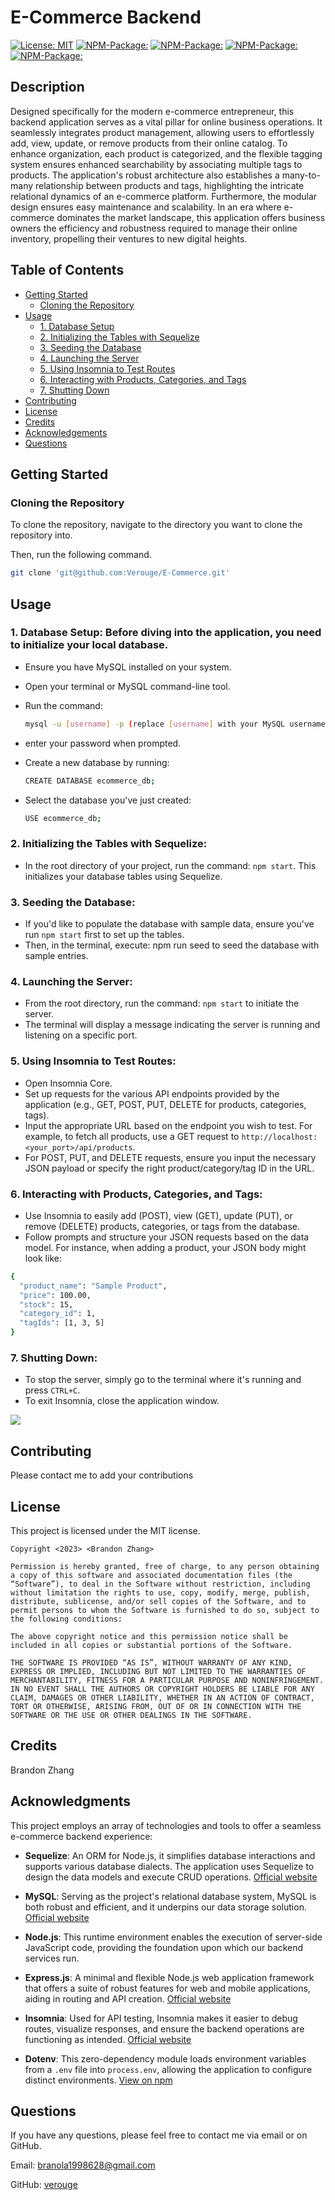 # E-Commerce Backend

[![License: MIT](https://img.shields.io/badge/License-MIT-yellow.svg)](https://opensource.org/licenses/MIT)
[![NPM-Package:](https://img.shields.io/badge/NPM_Package-MySQL2@3.6.0-blue.svg)](https://www.npmjs.com/package/mysql2)
[![NPM-Package:](https://img.shields.io/badge/NPM_Package-Dotenv@16.3.1-red.svg)](https://www.npmjs.com/package/dotenv)
[![NPM-Package:](https://img.shields.io/badge/NPM_Package-Express@4.18.2-purple.svg)](https://www.npmjs.com/package/express)
[![NPM-Package:](https://img.shields.io/badge/NPM_Package-Sequelize@6.32.1-lightgreen.svg)](https://www.npmjs.com/package/sequelize)

## Description

Designed specifically for the modern e-commerce entrepreneur, this backend application serves as a vital pillar for online business operations. It seamlessly integrates product management, allowing users to effortlessly add, view, update, or remove products from their online catalog. To enhance organization, each product is categorized, and the flexible tagging system ensures enhanced searchability by associating multiple tags to products. The application's robust architecture also establishes a many-to-many relationship between products and tags, highlighting the intricate relational dynamics of an e-commerce platform. Furthermore, the modular design ensures easy maintenance and scalability. In an era where e-commerce dominates the market landscape, this application offers business owners the efficiency and robustness required to manage their online inventory, propelling their ventures to new digital heights.

## Table of Contents

- [Getting Started](#getting-started)
  - [Cloning the Repository](#cloning-the-repository)
- [Usage](#usage)
  - [1. Database Setup](#1-database-setup-before-diving-into-the-application-you-need-to-initialize-your-local-database)
  - [2. Initializing the Tables with Sequelize](#2-initializing-the-tables-with-sequelize)
  - [3. Seeding the Database](#3-seeding-the-database)
  - [4. Launching the Server](#4-launching-the-server)
  - [5. Using Insomnia to Test Routes](#5-using-insomnia-to-test-routes)
  - [6. Interacting with Products, Categories, and Tags](#6-interacting-with-products-categories-and-tags)
  - [7. Shutting Down](#7-shutting-down)
- [Contributing](#contributing)
- [License](#license)
- [Credits](#credits)
- [Acknowledgements](#acknowledgements)
- [Questions](#questions)

## Getting Started

### Cloning the Repository

To clone the repository, navigate to the directory you want to clone the repository into.

Then, run the following command.

```bash
git clone 'git@github.com:Verouge/E-Commerce.git'
```

## Usage

### 1. Database Setup: Before diving into the application, you need to initialize your local database.

- Ensure you have MySQL installed on your system.
- Open your terminal or MySQL command-line tool.
- Run the command:

  ```bash
  mysql -u [username] -p (replace [username] with your MySQL username)
  ```

- enter your password when prompted.

- Create a new database by running:

  ```bash
  CREATE DATABASE ecommerce_db;
  ```

- Select the database you've just created:

  ```bash
  USE ecommerce_db;
  ```

### 2. Initializing the Tables with Sequelize:

- In the root directory of your project, run the command: `npm start`. This initializes your database tables using Sequelize.

### 3. Seeding the Database:

- If you'd like to populate the database with sample data, ensure you've run `npm start` first to set up the tables.
- Then, in the terminal, execute: npm run seed to seed the database with sample entries.

### 4. Launching the Server:

- From the root directory, run the command: `npm start` to initiate the server.
- The terminal will display a message indicating the server is running and listening on a specific port.

### 5. Using Insomnia to Test Routes:

- Open Insomnia Core.
- Set up requests for the various API endpoints provided by the application (e.g., GET, POST, PUT, DELETE for products, categories, tags).
- Input the appropriate URL based on the endpoint you wish to test. For example, to fetch all products, use a GET request to `http://localhost:<your_port>/api/products`.
- For POST, PUT, and DELETE requests, ensure you input the necessary JSON payload or specify the right product/category/tag ID in the URL.

### 6. Interacting with Products, Categories, and Tags:

- Use Insomnia to easily add (POST), view (GET), update (PUT), or remove (DELETE) products, categories, or tags from the database.
- Follow prompts and structure your JSON requests based on the data model. For instance, when adding a product, your JSON body might look like:

```bash
{
  "product_name": "Sample Product",
  "price": 100.00,
  "stock": 15,
  "category_id": 1,
  "tagIds": [1, 3, 5]
}
```

### 7. Shutting Down:

- To stop the server, simply go to the terminal where it's running and press `CTRL+C`.
- To exit Insomnia, close the application window.

![](/assets/demo.gif)

## Contributing

Please contact me to add your contributions

## License

This project is licensed under the MIT license.

```
Copyright <2023> <Brandon Zhang>

Permission is hereby granted, free of charge, to any person obtaining a copy of this software and associated documentation files (the “Software”), to deal in the Software without restriction, including without limitation the rights to use, copy, modify, merge, publish, distribute, sublicense, and/or sell copies of the Software, and to permit persons to whom the Software is furnished to do so, subject to the following conditions:

The above copyright notice and this permission notice shall be included in all copies or substantial portions of the Software.

THE SOFTWARE IS PROVIDED “AS IS”, WITHOUT WARRANTY OF ANY KIND, EXPRESS OR IMPLIED, INCLUDING BUT NOT LIMITED TO THE WARRANTIES OF MERCHANTABILITY, FITNESS FOR A PARTICULAR PURPOSE AND NONINFRINGEMENT. IN NO EVENT SHALL THE AUTHORS OR COPYRIGHT HOLDERS BE LIABLE FOR ANY CLAIM, DAMAGES OR OTHER LIABILITY, WHETHER IN AN ACTION OF CONTRACT, TORT OR OTHERWISE, ARISING FROM, OUT OF OR IN CONNECTION WITH THE SOFTWARE OR THE USE OR OTHER DEALINGS IN THE SOFTWARE.
```

## Credits

Brandon Zhang

## Acknowledgments

This project employs an array of technologies and tools to offer a seamless e-commerce backend experience:

- **Sequelize**: An ORM for Node.js, it simplifies database interactions and supports various database dialects. The application uses Sequelize to design the data models and execute CRUD operations. [Official website](https://sequelize.org/)

- **MySQL**: Serving as the project's relational database system, MySQL is both robust and efficient, and it underpins our data storage solution. [Official website](https://www.mysql.com/)

- **Node.js**: This runtime environment enables the execution of server-side JavaScript code, providing the foundation upon which our backend services run.

- **Express.js**: A minimal and flexible Node.js web application framework that offers a suite of robust features for web and mobile applications, aiding in routing and API creation. [Official website](https://expressjs.com/)

- **Insomnia**: Used for API testing, Insomnia makes it easier to debug routes, visualize responses, and ensure the backend operations are functioning as intended. [Official website](https://insomnia.rest/)

- **Dotenv**: This zero-dependency module loads environment variables from a `.env` file into `process.env`, allowing the application to configure distinct environments. [View on npm](https://www.npmjs.com/package/dotenv)

## Questions

If you have any questions, please feel free to contact me via email or on GitHub.

Email: branola1998628@gmail.com

GitHub: [verouge](https://github.com/verouge)
